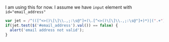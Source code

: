 I am using this for now. I assume we have `input` element with `id="email_address"`

```javascript
var jet = /^(([^<>()\[\]\\.,;:\s@"]+(\.[^<>()\[\]\\.,;:\s@"]+)*)|(".+"))@((\[[0-9]{1,3}\.[0-9]{1,3}\.[0-9]{1,3}\.[0-9]{1,3}])|(([a-zA-Z\-0-9]+\.)+[a-zA-Z]{2,}))$/;
if(jet.test($('#email_address').val()) == false) {
  alert('email address not valid');
}
```
